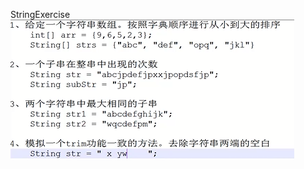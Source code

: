 StringExercise  
![Image text](https://raw.githubusercontent.com/Gino-W/JAVA/master/Annotation/StringExample.png)
